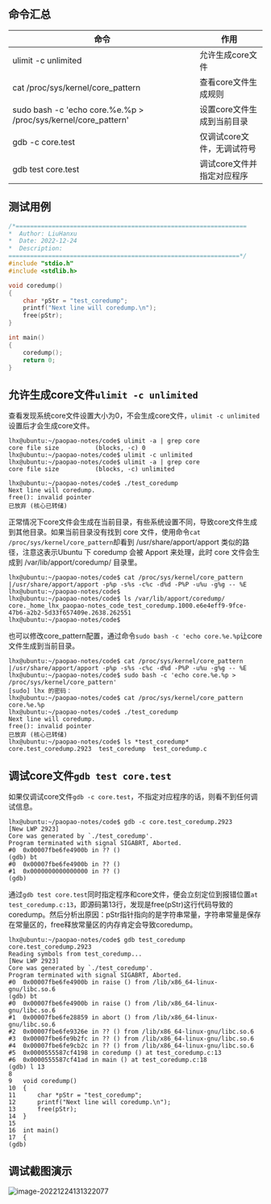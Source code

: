 ## 命令汇总
|命令|作用|
|---|---|
|ulimit -c unlimited|允许生成core文件|
|cat /proc/sys/kernel/core_pattern|查看core文件生成规则|
|sudo bash -c 'echo core.%e.%p > /proc/sys/kernel/core_pattern'|设置core文件生成到当前目录|
|gdb -c core.test|仅调试core文件，无调试符号|
|gdb test core.test|调试core文件并指定对应程序|


## 测试用例

```c
/*================================================================
*  Author: LiuHanxu
*  Date: 2022-12-24
*  Description: 
================================================================*/
#include "stdio.h"
#include <stdlib.h>

void coredump()
{
    char *pStr = "test_coredump";
    printf("Next line will coredump.\n");
    free(pStr);
}

int main()
{
    coredump();
    return 0;
}
```


## 允许生成core文件`ulimit -c unlimited`
查看发现系统core文件设置大小为0，不会生成core文件，`ulimit -c unlimited`设置后才会生成core文件。
```
lhx@ubuntu:~/paopao-notes/code$ ulimit -a | grep core
core file size          (blocks, -c) 0
lhx@ubuntu:~/paopao-notes/code$ ulimit -c unlimited
lhx@ubuntu:~/paopao-notes/code$ ulimit -a | grep core
core file size          (blocks, -c) unlimited
```

```
lhx@ubuntu:~/paopao-notes/code$ ./test_coredump 
Next line will coredump.
free(): invalid pointer
已放弃 (核心已转储)
```

正常情况下core文件会生成在当前目录，有些系统设置不同，导致core文件生成到其他目录。如果当前目录没有找到 core 文件，使用命令`cat /proc/sys/kernel/core_pattern`却看到 /usr/share/apport/apport 类似的路径，注意这表示Ubuntu 下 coredump 会被 Apport 来处理，此时 core 文件会生成到 /var/lib/apport/coredump/ 目录里。

```
lhx@ubuntu:~/paopao-notes/code$ cat /proc/sys/kernel/core_pattern
|/usr/share/apport/apport -p%p -s%s -c%c -d%d -P%P -u%u -g%g -- %E
lhx@ubuntu:~/paopao-notes/code$ 
lhx@ubuntu:~/paopao-notes/code$ ls /var/lib/apport/coredump/
core._home_lhx_paopao-notes_code_test_coredump.1000.e6e4eff9-9fce-47b6-a2b2-5d33f657409e.2638.262551
lhx@ubuntu:~/paopao-notes/code$
```

也可以修改core_pattern配置，通过命令`sudo bash -c 'echo core.%e.%p`让core文件生成到当前目录。

```
lhx@ubuntu:~/paopao-notes/code$ cat /proc/sys/kernel/core_pattern
|/usr/share/apport/apport -p%p -s%s -c%c -d%d -P%P -u%u -g%g -- %E
lhx@ubuntu:~/paopao-notes/code$ sudo bash -c 'echo core.%e.%p > /proc/sys/kernel/core_pattern'
[sudo] lhx 的密码： 
lhx@ubuntu:~/paopao-notes/code$ cat /proc/sys/kernel/core_pattern
core.%e.%p
lhx@ubuntu:~/paopao-notes/code$ ./test_coredump 
Next line will coredump.
free(): invalid pointer
已放弃 (核心已转储)
lhx@ubuntu:~/paopao-notes/code$ ls *test_coredump*
core.test_coredump.2923  test_coredump  test_coredump.c
```

## 调试core文件`gdb test core.test`

如果仅调试core文件`gdb -c core.test`，不指定对应程序的话，则看不到任何调试信息。
```
lhx@ubuntu:~/paopao-notes/code$ gdb -c core.test_coredump.2923 
[New LWP 2923]
Core was generated by `./test_coredump'.
Program terminated with signal SIGABRT, Aborted.
#0  0x00007fbe6fe4900b in ?? ()
(gdb) bt
#0  0x00007fbe6fe4900b in ?? ()
#1  0x0000000000000000 in ?? ()
(gdb)
```

通过`gdb test core.test`同时指定程序和core文件，便会立刻定位到报错位置`at test_coredump.c:13`，即源码第13行，发现是free(pStr)这行代码导致的coredump。然后分析出原因：pStr指针指向的是字符串常量，字符串常量是保存在常量区的，free释放常量区的内存肯定会导致coredump。

```
lhx@ubuntu:~/paopao-notes/code$ gdb test_coredump core.test_coredump.2923 
Reading symbols from test_coredump...
[New LWP 2923]
Core was generated by `./test_coredump'.
Program terminated with signal SIGABRT, Aborted.
#0  0x00007fbe6fe4900b in raise () from /lib/x86_64-linux-gnu/libc.so.6
(gdb) bt
#0  0x00007fbe6fe4900b in raise () from /lib/x86_64-linux-gnu/libc.so.6
#1  0x00007fbe6fe28859 in abort () from /lib/x86_64-linux-gnu/libc.so.6
#2  0x00007fbe6fe9326e in ?? () from /lib/x86_64-linux-gnu/libc.so.6
#3  0x00007fbe6fe9b2fc in ?? () from /lib/x86_64-linux-gnu/libc.so.6
#4  0x00007fbe6fe9cb2c in ?? () from /lib/x86_64-linux-gnu/libc.so.6
#5  0x0000555587cf4198 in coredump () at test_coredump.c:13
#6  0x0000555587cf41ad in main () at test_coredump.c:18
(gdb) l 13
8	
9	void coredump()
10	{
11	    char *pStr = "test_coredump";
12	    printf("Next line will coredump.\n");
13	    free(pStr);
14	}
15	
16	int main()
17	{
(gdb) 
```

## 调试截图演示

![image-20221224131322077](https://cdn.jsdelivr.net/gh/HanxuLiu/CDN1/img/2022/202212241313422.png)
